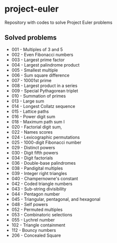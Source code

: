 # project-euler
Repository with codes to solve Project Euler problems

## Solved problems

- 001 - Multiples of 3 and 5
- 002 - Even Fibonacci numbers
- 003 - Largest prime factor
- 004 - Largest palindrome product
- 005 - Smallest multiple
- 006 - Sum square difference
- 007 - 10001st prime
- 008 - Largest product in a series
- 009 - Special Pythagorean triplet
- 010 - Summation of primes
- 013 - Large sum
- 014 - Longest Collatz sequence
- 015 - Lattice paths
- 016 - Power digit sum
- 018 - Maximum path sum I
- 020 - Factorial digit sum,
- 022 - Names scores
- 024 - Lexicographic permutations
- 025 - 1000-digit Fibonacci number
- 029 - Distinct powers
- 030 - Digit fifth powers
- 034 - Digit factorials
- 036 - Double-base palindromes
- 038 - Pandigital multiples
- 039 - Integer right triangles
- 040 - Champernowne's constant
- 042 - Coded triangle numbers
- 043 - Sub-string divisibility
- 044 - Pentagon number
- 045 - Triangular, pentagonal, and hexagonal
- 048 - Self powers
- 052 - Permuted multiples
- 053 - Combinatoric selections
- 055 - Lychrel number
- 102 - Triangle containment
- 112 - Bouncy numbers
- 206 - Concealed Square
